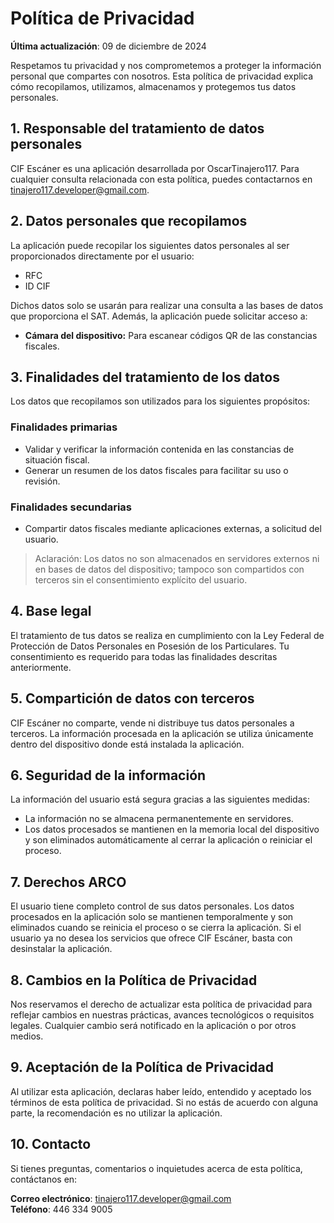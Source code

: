 # Política de Privacidad

**Última actualización**: 09 de diciembre de 2024

Respetamos tu privacidad y nos comprometemos a proteger la información personal que compartes con nosotros. Esta política de privacidad explica cómo recopilamos, utilizamos, almacenamos y protegemos tus datos personales.

## 1. Responsable del tratamiento de datos personales

CIF Escáner es una aplicación desarrollada por OscarTinajero117. Para cualquier consulta relacionada con esta política, puedes contactarnos en <tinajero117.developer@gmail.com>.

## 2. Datos personales que recopilamos

La aplicación puede recopilar los siguientes datos personales al ser proporcionados directamente por el usuario:

* RFC  
* ID CIF  

Dichos datos solo se usarán para realizar una consulta a las bases de datos que proporciona el SAT. Además, la aplicación puede solicitar acceso a:

* **Cámara del dispositivo:** Para escanear códigos QR de las constancias fiscales.

## 3. Finalidades del tratamiento de los datos

Los datos que recopilamos son utilizados para los siguientes propósitos:

### Finalidades primarias

* Validar y verificar la información contenida en las constancias de situación fiscal.  
* Generar un resumen de los datos fiscales para facilitar su uso o revisión.  

### Finalidades secundarias

* Compartir datos fiscales mediante aplicaciones externas, a solicitud del usuario.  

> Aclaración: Los datos no son almacenados en servidores externos ni en bases de datos del dispositivo; tampoco son compartidos con terceros sin el consentimiento explícito del usuario.

## 4. Base legal

El tratamiento de tus datos se realiza en cumplimiento con la Ley Federal de Protección de Datos Personales en Posesión de los Particulares. Tu consentimiento es requerido para todas las finalidades descritas anteriormente.

## 5. Compartición de datos con terceros

CIF Escáner no comparte, vende ni distribuye tus datos personales a terceros. La información procesada en la aplicación se utiliza únicamente dentro del dispositivo donde está instalada la aplicación.

## 6. Seguridad de la información

La información del usuario está segura gracias a las siguientes medidas:

* La información no se almacena permanentemente en servidores.  
* Los datos procesados se mantienen en la memoria local del dispositivo y son eliminados automáticamente al cerrar la aplicación o reiniciar el proceso.

## 7. Derechos ARCO

El usuario tiene completo control de sus datos personales. Los datos procesados en la aplicación solo se mantienen temporalmente y son eliminados cuando se reinicia el proceso o se cierra la aplicación. Si el usuario ya no desea los servicios que ofrece CIF Escáner, basta con desinstalar la aplicación.

## 8. Cambios en la Política de Privacidad

Nos reservamos el derecho de actualizar esta política de privacidad para reflejar cambios en nuestras prácticas, avances tecnológicos o requisitos legales. Cualquier cambio será notificado en la aplicación o por otros medios.

## 9. Aceptación de la Política de Privacidad

Al utilizar esta aplicación, declaras haber leído, entendido y aceptado los términos de esta política de privacidad. Si no estás de acuerdo con alguna parte, la recomendación es no utilizar la aplicación.

## 10. Contacto

Si tienes preguntas, comentarios o inquietudes acerca de esta política, contáctanos en:

**Correo electrónico**: <tinajero117.developer@gmail.com>  
**Teléfono**: 446 334 9005
